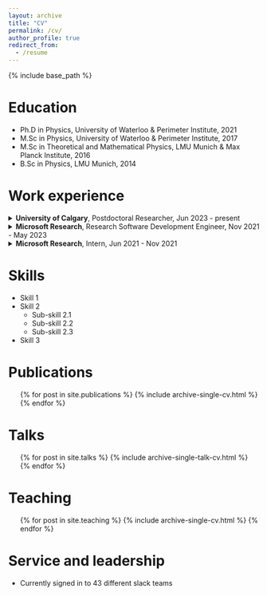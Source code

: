 ```yaml
---
layout: archive
title: "CV"
permalink: /cv/
author_profile: true
redirect_from:
  - /resume
---
```


{% include base_path %}

Education
======
* Ph.D in Physics, University of Waterloo & Perimeter Institute, 2021
* M.Sc in Physics, University of Waterloo & Perimeter Institute, 2017
* M.Sc in Theoretical and Mathematical Physics, LMU Munich & Max Planck Institute, 2016
* B.Sc in Physics, LMU Munich, 2014

Work experience
======
<details>
  <summary><strong>University of Calgary</strong>, Postdoctoral Researcher, Jun 2023 - present</summary>
  <p>Investigating the benefits of inductive bias for computer vision tasks with deep neural networks.</p>
</details>

<details>
  <summary><strong>Microsoft Research</strong>, Research Software Development Engineer, Nov 2021 - May 2023</summary>
  <p>Joined a physics-AI research collaboration, studying the relation between matrix models and quantum field theory.</p>
  <p>Presented progress reports twice weekly in team meetings, discussing new findings and challenges.</p>
  <p>Led a team of 5 regular members and 3 interns, authored 3 publications. Oversaw intern recruitment and selection process, evaluating candidates and mentoring 3 successful hires.</p>
</details>

<details>
  <summary><strong>Microsoft Research</strong>, Intern, Jun 2021 - Nov 2021</summary>
  <p>Joined a physics-AI research collaboration, studying loss optimization and stationary action principle.</p>
  <p>Prepared weekly research progress reports, contributing valuable insights, which led to being hired.</p>
</details>
  
Skills
======
* Skill 1
* Skill 2
  * Sub-skill 2.1
  * Sub-skill 2.2
  * Sub-skill 2.3
* Skill 3

Publications
======
  <ul>{% for post in site.publications %}
    {% include archive-single-cv.html %}
  {% endfor %}</ul>
  
Talks
======
  <ul>{% for post in site.talks %}
    {% include archive-single-talk-cv.html %}
  {% endfor %}</ul>
  
Teaching
======
  <ul>{% for post in site.teaching %}
    {% include archive-single-cv.html %}
  {% endfor %}</ul>
  
Service and leadership
======
* Currently signed in to 43 different slack teams
